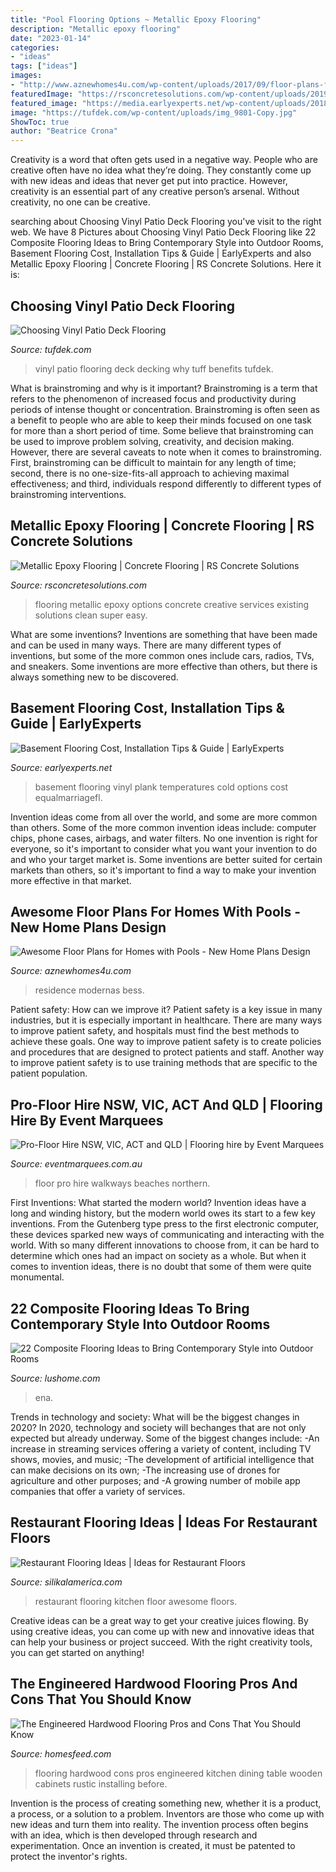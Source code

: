```yaml
---
title: "Pool Flooring Options ~ Metallic Epoxy Flooring"
description: "Metallic epoxy flooring"
date: "2023-01-14"
categories:
- "ideas"
tags: ["ideas"]
images:
- "http://www.aznewhomes4u.com/wp-content/uploads/2017/09/floor-plans-for-homes-with-pools-luxury-best-10-house-plans-with-pool-ideas-on-pinterest-sims-3-houses-of-floor-plans-for-homes-with-pools.jpg"
featuredImage: "https://rsconcretesolutions.com/wp-content/uploads/2019/03/20190206_165921.jpg"
featured_image: "https://media.earlyexperts.net/wp-content/uploads/2018/01/basement-flooring-cost-guide.jpg"
image: "https://tufdek.com/wp-content/uploads/img_9801-Copy.jpg"
ShowToc: true
author: "Beatrice Crona"
---
```



Creativity is a word that often gets used in a negative way. People who are creative often have no idea what they’re doing. They constantly come up with new ideas and ideas that never get put into practice. However, creativity is an essential part of any creative person’s arsenal. Without creativity, no one can be creative.

	

		
searching about Choosing Vinyl Patio Deck Flooring you've visit to the right web. We have 8 Pictures about Choosing Vinyl Patio Deck Flooring like 22 Composite Flooring Ideas to Bring Contemporary Style into Outdoor Rooms, Basement Flooring Cost, Installation Tips &amp; Guide | EarlyExperts and also Metallic Epoxy Flooring | Concrete Flooring | RS Concrete Solutions. Here it is:
		
    
## Choosing Vinyl Patio Deck Flooring

<img loading=lazy src="https://tufdek.com/wp-content/uploads/img_9801-Copy.jpg" onerror="this.onerror=null;this.src='https://tse3.mm.bing.net/th?id=OIP.DqA5TanUXOHmomWe2wB_zAHaE8&amp;pid=15.1';" alt="Choosing Vinyl Patio Deck Flooring">

_Source: tufdek.com_

>vinyl patio flooring deck decking why tuff benefits tufdek. 

	

What is brainstroming and why is it important?
Brainstroming is a term that refers to the phenomenon of increased focus and productivity during periods of intense thought or concentration. Brainstroming is often seen as a benefit to people who are able to keep their minds focused on one task for more than a short period of time. Some believe that brainstroming can be used to improve problem solving, creativity, and decision making. However, there are several caveats to note when it comes to brainstroming. First, brainstroming can be difficult to maintain for any length of time; second, there is no one-size-fits-all approach to achieving maximal effectiveness; and third, individuals respond differently to different types of brainstroming interventions.

    
## Metallic Epoxy Flooring | Concrete Flooring | RS Concrete Solutions

<img loading=lazy src="https://rsconcretesolutions.com/wp-content/uploads/2019/03/20190206_165921.jpg" onerror="this.onerror=null;this.src='https://tse4.mm.bing.net/th?id=OIP.kxozHkhtAH4ERC0t89N6FwHaEK&amp;pid=15.1';" alt="Metallic Epoxy Flooring | Concrete Flooring | RS Concrete Solutions">

_Source: rsconcretesolutions.com_

>flooring metallic epoxy options concrete creative services existing solutions clean super easy. 

	

What are some inventions?
Inventions are something that have been made and can be used in many ways. There are many different types of inventions, but some of the more common ones include cars, radios, TVs, and sneakers. Some inventions are more effective than others, but there is always something new to be discovered.

    
## Basement Flooring Cost, Installation Tips &amp; Guide | EarlyExperts

<img loading=lazy src="https://media.earlyexperts.net/wp-content/uploads/2018/01/basement-flooring-cost-guide.jpg" onerror="this.onerror=null;this.src='https://tse1.mm.bing.net/th?id=OIP.jykP4iIoVLzdOVO1plkwagHaE8&amp;pid=15.1';" alt="Basement Flooring Cost, Installation Tips &amp; Guide | EarlyExperts">

_Source: earlyexperts.net_

>basement flooring vinyl plank temperatures cold options cost equalmarriagefl. 

	

Invention ideas come from all over the world, and some are more common than others. Some of the more common invention ideas include: computer chips, phone cases, airbags, and water filters. No one invention is right for everyone, so it's important to consider what you want your invention to do and who your target market is. Some inventions are better suited for certain markets than others, so it's important to find a way to make your invention more effective in that market.

    
## Awesome Floor Plans For Homes With Pools - New Home Plans Design

<img loading=lazy src="http://www.aznewhomes4u.com/wp-content/uploads/2017/09/floor-plans-for-homes-with-pools-luxury-best-10-house-plans-with-pool-ideas-on-pinterest-sims-3-houses-of-floor-plans-for-homes-with-pools.jpg" onerror="this.onerror=null;this.src='https://tse4.mm.bing.net/th?id=OIP.NrhDcb-u3ADdWLcATrq18QHaKe&amp;pid=15.1';" alt="Awesome Floor Plans for Homes with Pools - New Home Plans Design">

_Source: aznewhomes4u.com_

>residence modernas bess. 

	

Patient safety: How can we improve it?
Patient safety is a key issue in many industries, but it is especially important in healthcare. There are many ways to improve patient safety, and hospitals must find the best methods to achieve these goals. One way to improve patient safety is to create policies and procedures that are designed to protect patients and staff. Another way to improve patient safety is to use training methods that are specific to the patient population.

    
## Pro-Floor Hire NSW, VIC, ACT And QLD | Flooring Hire By Event Marquees

<img loading=lazy src="https://www.eventmarquees.com.au/website/var/tmp/image-thumbnails/0/1442/thumb__template-coworker-product-feature-3-blocks_with_image_full/pro-floor-hire-22-.jpeg" onerror="this.onerror=null;this.src='https://tse1.mm.bing.net/th?id=OIP.lY0oV1NcKiTJNSjNtyM6KAHaFj&amp;pid=15.1';" alt="Pro-Floor Hire NSW, VIC, ACT and QLD | Flooring hire by Event Marquees">

_Source: eventmarquees.com.au_

>floor pro hire walkways beaches northern. 

	

First Inventions: What started the modern world?
Invention ideas have a long and winding history, but the modern world owes its start to a few key inventions. From the Gutenberg type press to the first electronic computer, these devices sparked new ways of communicating and interacting with the world. With so many different innovations to choose from, it can be hard to determine which ones had an impact on society as a whole. But when it comes to invention ideas, there is no doubt that some of them were quite monumental.

    
## 22 Composite Flooring Ideas To Bring Contemporary Style Into Outdoor Rooms

<img loading=lazy src="https://www.lushome.com/wp-content/uploads/2012/08/outdoor-flooring-ideas-composite-10.jpg" onerror="this.onerror=null;this.src='https://tse2.mm.bing.net/th?id=OIP.X6mySvsRm4r0ezA7Ip_44AHaFj&amp;pid=15.1';" alt="22 Composite Flooring Ideas to Bring Contemporary Style into Outdoor Rooms">

_Source: lushome.com_

>ena. 

	

Trends in technology and society: What will be the biggest changes in 2020?
In 2020, technology and society will bechanges that are not only expected but already underway. 
Some of the biggest changes include: 
-An increase in streaming services offering a variety of content, including TV shows, movies, and music; 
-The development of artificial intelligence that can make decisions on its own; 
-The increasing use of drones for agriculture and other purposes; and 
-A growing number of mobile app companies that offer a variety of services.

    
## Restaurant Flooring Ideas | Ideas For Restaurant Floors

<img loading=lazy src="http://www.silikalamerica.com/blog/wp-content/uploads/2012/01/flooring-restaurant-ideas.jpg" onerror="this.onerror=null;this.src='https://tse1.mm.bing.net/th?id=OIP.Gle77VoFOSaY2FSFiVX7CgHaLG&amp;pid=15.1';" alt="Restaurant Flooring Ideas | Ideas for Restaurant Floors">

_Source: silikalamerica.com_

>restaurant flooring kitchen floor awesome floors. 

	

Creative ideas can be a great way to get your creative juices flowing. By using creative ideas, you can come up with new and innovative ideas that can help your business or project succeed. With the right creativity tools, you can get started on anything!

    
## The Engineered Hardwood Flooring Pros And Cons That You Should Know

<img loading=lazy src="https://homesfeed.com/wp-content/uploads/2015/09/engineered-hardwood-flooring-pros-and-cons-in-dining-and-kitchen-ideas-with-rustic-wooden-table-and-white-chair-plus-white-cabinets-and-jar-lighting-fixtures.jpg" onerror="this.onerror=null;this.src='https://tse1.mm.bing.net/th?id=OIP.YstlnECr3XwoZyD3yHWpswHaE8&amp;pid=15.1';" alt="The Engineered Hardwood Flooring Pros and Cons That You Should Know">

_Source: homesfeed.com_

>flooring hardwood cons pros engineered kitchen dining table wooden cabinets rustic installing before. 

	

Invention is the process of creating something new, whether it is a product, a process, or a solution to a problem. Inventors are those who come up with new ideas and turn them into reality. The invention process often begins with an idea, which is then developed through research and experimentation. Once an invention is created, it must be patented to protect the inventor's rights.

